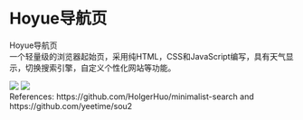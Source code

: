 # Hoyue导航页
Hoyue导航页<br />
一个轻量级的浏览器起始页，采用纯HTML，CSS和JavaScript编写，具有天气显示，切换搜索引擎，自定义个性化网站等功能。<br />

<img src="https://image.hoyue.fun/imgup/2024/04/202404150302972.webp"/>
<img src="https://image.hoyue.fun/imgup/2024/04/202404150302685.webp"/>
<br />
References: 
https://github.com/HolgerHuo/minimalist-search and https://github.com/yeetime/sou2

